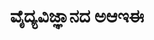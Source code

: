 ---
weight: 2
title: "ವೈದ್ಯವಿಜ್ಞಾನದ ಅಆಇಈ"
draft: true
topic: "ಕೊರೋನಾಲಜಿ"
collection: "ವೈದ್ಯವಿಜ್ಞಾನದ ಅಆಇಈ"
oneLiner: "Subtitle"
image: "/images/coronalogy.jpg"
imageCreditsText: "Image from Wikimedia Commons"
easterEgg: true
---